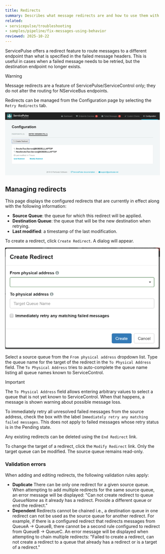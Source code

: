 ```yaml
---
title: Redirects
summary: Describes what message redirects are and how to use them with failed messages in ServicePulse
related:
- servicepulse/troubleshooting
- samples/pipeline/fix-messages-using-behavior
reviewed: 2025-10-22
---
```


ServicePulse offers a redirect feature to route messages to a different endpoint than what is specified in the failed message headers. This is useful in cases when a failed message needs to be retried, but the destination endpoint no longer exists.

> [!WARNING]
> Message redirects are a feature of ServicePulse/ServiceControl only; they do not alter the routing for NServiceBus endpoints.

Redirects can be managed from the Configuration page by selecting the `Retry Redirects` tab.

![Redirects Tab](images/redirects.png 'width=500')

## Managing redirects

This page displays the configured redirects that are currently in effect along with the following information:

 * **Source Queue**: the queue for which this redirect will be applied.
 * **Destination Queue**: the queue that will be the new destination when retrying.
 * **Last modified**: a timestamp of the last modification.

To create a redirect, click `Create Redirect`. A dialog will appear.

![Create Redirects Dialog](images/redirects-create.png 'width=500')

Select a source queue from the `From physical address` dropdown list. Type the queue name for the target of the redirect in the `To Physical Address` field. The `To Physical Address` tries to auto-complete the queue name listing all queue names known to ServiceControl. 

> [!IMPORTANT]
> The `To Physical Address` field allows entering arbitrary values to select a queue that is not yet known to ServiceControl. When that happens, a message is shown warning about possible message loss.

To immediately retry all unresolved failed messages from the source address, check the box with the label `Immediately retry any matching failed messages`. This does not apply to failed messages whose retry status is in the Pending state.

Any existing redirects can be deleted using the `End Redirect` link.

To change the target of a redirect, click the `Modify Redirect` link. Only the target queue can be modified. The source queue remains read-only.

### Validation errors

When adding and editing redirects, the following validation rules apply:

 * **Duplicate** There can be only one redirect for a given source queue. When attempting to add multiple redirects for the same source queue, an error message will be displayed: "Can not create redirect to queue *QueueName* as it already has a redirect. Provide a different queue or end the redirect."
 * **Dependent** Redirects cannot be chained i.e., a destination queue in one redirect can not be used as the source queue for another redirect. For example, if there is a configured redirect that redirects messages from QueueA -> QueueB, there cannot be a second rule configured to redirect from QueueB -> QueueC. An error message will be displayed when attempting to chain multiple redirects: "Failed to create a redirect, can not create a redirect to a queue that already has a redirect or is a target of a redirect."
